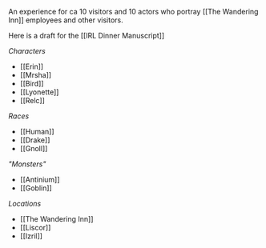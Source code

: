 An experience for ca 10 visitors and 10 actors who portray [[The Wandering Inn]] employees and other visitors.

Here is a draft for the [[IRL Dinner Manuscript]]

*Characters*
* [[Erin]]
* [[Mrsha]]
* [[Bird]]
* [[Lyonette]]
* [[Relc]]

*Races*
* [[Human]]
* [[Drake]]
* [[Gnoll]]

*"Monsters"*
* [[Antinium]]
* [[Goblin]]

*Locations*
* [[The Wandering Inn]]
* [[Liscor]]
* [[Izril]]

